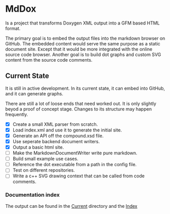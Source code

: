 # MdDox

Is a project that transforms Doxygen XML output into a GFM based 
HTML format. 

The primary goal is to embed the output files into the markdown browser on GitHub. 
The embedded content would serve the same purpose as a static document site. 
Except that it would be more integrated with the online source code browser. Another 
goal is to build dot graphs and custom SVG content from the source code comments. 

## Current State

It is still in active development. In its current state, it can embed into GitHub,
and it can generate graphs.

There are still a lot of loose ends that need worked out. It is only slightly beyod
a proof of concept stage. Changes to its structure may happen frequently.

- [x] Create a small XML parser from scratch. 
- [x] Load index.xml and use it to generate the initial site. 
- [x] Generate an API off the compound.xsd file.
- [x] Use seperate backend document writers.
- [X] Output a basic html site.
- [ ] Make the MarkdownDocumentWriter write pure markdown.
- [ ] Build small example use cases.
- [ ] Reference the dot executable from a path in the config file.  
- [ ] Test on different repositories. 
- [ ] Write a c++ SVG drawing context that can be called from code comments.  

### Documentation index

The output can be found in the [Current](Current/) directory and the [Index](Current/markdown/indexpage.md#mddox)